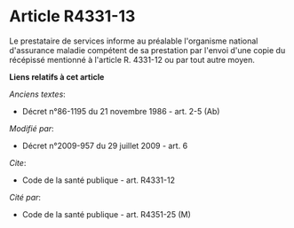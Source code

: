 # Article R4331-13

Le prestataire de services informe au préalable l'organisme national d'assurance maladie compétent de sa prestation par
l'envoi d'une copie du récépissé mentionné à l'article R. 4331-12 ou par tout autre moyen.

**Liens relatifs à cet article**

_Anciens textes_:

  - Décret n°86-1195 du 21 novembre 1986 - art. 2-5 (Ab)

_Modifié par_:

  - Décret n°2009-957 du 29 juillet 2009 - art. 6

_Cite_:

  - Code de la santé publique - art. R4331-12

_Cité par_:

  - Code de la santé publique - art. R4351-25 (M)
